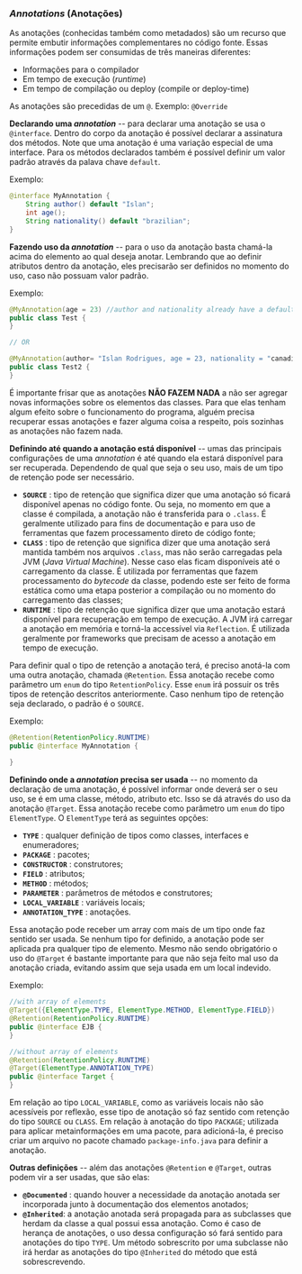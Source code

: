 ### _Annotations_ (Anotações)
As anotações (conhecidas também como metadados) são um recurso que permite embutir informações complementares no código fonte.
Essas informações podem ser consumidas de três maneiras diferentes:
+ Informações para o compilador
+ Em tempo de execução (_runtime_)
+ Em tempo de compilação ou deploy (compile or deploy-time)

As anotações são precedidas de um `@`.
Exemplo: `@Override`

**Declarando uma _annotation_** -- para declarar uma anotação se usa o `@interface`. Dentro do corpo da anotação é possível declarar a assinatura dos métodos. Note que uma anotação é uma variação especial de uma interface. Para os métodos declarados também é possível definir um valor padrão através da palava chave `default`. 

Exemplo:
```java
@interface MyAnnotation {
    String author() default "Islan";
    int age();
    String nationality() default "brazilian";
}
````

**Fazendo uso da _annotation_** -- para o uso da anotação basta chamá-la acima do elemento ao qual deseja anotar. Lembrando que ao definir atributos dentro da anotação, eles precisarão ser definidos no momento do uso, caso não possuam valor padrão.

Exemplo:
```java
@MyAnnotation(age = 23) //author and nationality already have a default value
public class Test {
}

// OR

@MyAnnotation(author= "Islan Rodrigues, age = 23, nationality = "canadian") //replacing author and nationality values
public class Test2 {
}
```

É importante frisar que as anotações **NÃO FAZEM NADA** a não ser agregar novas informações sobre os elementos das classes. Para que elas tenham algum efeito sobre o funcionamento do programa, alguém precisa recuperar essas anotações e fazer alguma coisa a respeito, pois sozinhas as anotações não fazem nada.

**Definindo até quando a anotação está disponível** -- umas das principais configurações de uma _annotation_ é até quando ela estará disponível para ser recuperada. Dependendo de qual que seja o seu uso, mais de um tipo de retenção pode ser necessário.
+ **`SOURCE`** : tipo de retenção que significa dizer que uma anotação só ficará disponível apenas no código fonte. Ou seja, no momento em que a classe é compilada, a anotação não é transferida para o `.class`. É geralmente utilizado para fins de documentação e para uso de ferramentas que fazem processamento direto de código fonte;
+ **`CLASS`** : tipo de retenção que significa dizer que uma anotação será mantida também nos arquivos `.class`, mas não serão carregadas pela JVM (_Java Virtual Machine_). Nesse caso elas ficam disponíveis até o carregamento da classe. É utilizada por ferramentas que fazem processamento do _bytecode_ da classe, podendo este ser feito de forma estática como uma etapa posterior a compilação ou no momento do carregamento das classes;
+ **`RUNTIME`** : tipo de retenção que significa dizer que uma anotação estará disponível para recuperação em tempo de execução. A JVM irá carregar a anotação em memória e torná-la accessível via `Reflection`. É utilizada geralmente por frameworks que precisam de acesso a anotação em tempo de execução.

Para definir qual o tipo de retenção a anotação terá, é preciso anotá-la com uma outra anotação, chamada `@Retention`. Essa anotação recebe como parâmetro um `enum` do tipo `RetentionPolicy`. Esse `enum` irá possuir os três tipos de retenção descritos anteriormente.
Caso nenhum tipo de retenção seja declarado, o padrão é o `SOURCE`.

Exemplo:
```java
@Retention(RetentionPolicy.RUNTIME)
public @interface MyAnnotation {
    
}
```

**Definindo onde a _annotation_ precisa ser usada** -- no momento da declaração de uma anotação, é possível informar onde deverá ser o seu uso, se é em uma classe, método, atributo etc. Isso se dá através do uso da anotação `@Target`. Essa anotação recebe como parâmetro um `enum` do tipo `ElementType`. O `ElementType` terá as seguintes opções: 
+ **`TYPE`** : qualquer definição de tipos como classes, interfaces e enumeradores;
+ **`PACKAGE`** : pacotes;
+ **`CONSTRUCTOR`** : construtores;
+ **`FIELD`** : atributos;
+ **`METHOD`** : métodos;
+ **`PARAMETER`** : parâmetros de métodos e construtores;
+ **`LOCAL_VARIABLE`** : variáveis locais;
+ **`ANNOTATION_TYPE`** : anotações.

Essa anotação pode receber um array com mais de um tipo onde faz sentido ser usada. Se nenhum tipo for definido, a anotação pode ser aplicada pra qualquer tipo de elemento. Mesmo não sendo obrigatório o uso do `@Target` é bastante importante para que não seja feito mal uso da anotação criada, evitando assim que seja usada em um local indevido.

Exemplo: 
```java
//with array of elements
@Target({ElementType.TYPE, ElementType.METHOD, ElementType.FIELD})
@Retention(RetentionPolicy.RUNTIME)
public @interface EJB {
}

//without array of elements
@Retention(RetentionPolicy.RUNTIME)
@Target(ElementType.ANNOTATION_TYPE)
public @interface Target {
}
```

Em relação ao tipo `LOCAL_VARIABLE`, como as variáveis locais não são acessíveis por reflexão, esse tipo de anotação só faz sentido com retenção do tipo `SOURCE` ou `CLASS`. Em relação à anotação do tipo `PACKAGE`; utilizada para aplicar metainformações em uma pacote, para adicioná-la, é preciso criar um arquivo no pacote chamado `package-info.java` para definir a anotação.

**Outras definições** -- além das anotações `@Retention` e `@Target`, outras podem vir a ser usadas, que são elas: 
+ **`@Documented`** : quando houver a necessidade da anotação anotada ser incorporada junto à documentação dos elementos anotados;
+ **`@Inherited`**: a anotação anotada será propagada para as subclasses que herdam da classe a qual possui essa anotação. Como é caso de herança de anotações, o uso dessa configuração só fará sentido para anotações do tipo `TYPE`. Um método sobrescrito por uma subclasse não irá herdar as anotações do tipo `@Inherited` do método que está sobrescrevendo.
